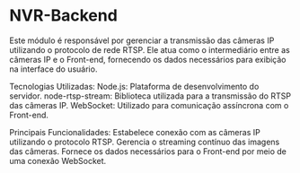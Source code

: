 # NVR-Backend

Este módulo é responsável por gerenciar a transmissão das câmeras IP utilizando o protocolo de rede RTSP. Ele atua como o intermediário entre as câmeras IP e o Front-end, fornecendo os dados necessários para exibição na interface do usuário.

Tecnologias Utilizadas:
Node.js: Plataforma de desenvolvimento do servidor.
node-rtsp-stream: Biblioteca utilizada para a transmissão do RTSP das câmeras IP.
WebSocket: Utilizado para comunicação assíncrona com o Front-end.

Principais Funcionalidades:
Estabelece conexão com as câmeras IP utilizando o protocolo RTSP.
Gerencia o streaming contínuo das imagens das câmeras.
Fornece os dados necessários para o Front-end por meio de uma conexão WebSocket.
